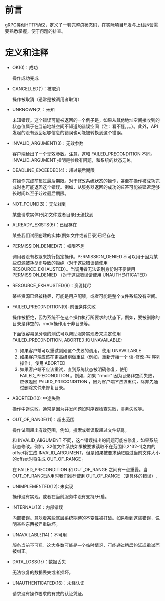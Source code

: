# 前言

gRPC类似HTTP协议，定义了一套完整的状态码，在实际项目开发与上线运营需要熟悉掌握，便于问题的排查。

# 定义和注释

- OK(0)：成功

  操作成功完成

- CANCELLED(1)：被取消

  操作被取消（通常是被调用者取消）

- UNKNOWN(2)：未知

  未知错误。这个错误可能被返回的一个例子是，如果从其他地址空间接收到的状态值属于在当前地址空间不知道的错误空间（注：看不懂。。。）。此外，API发起的没有返回足够信息的错误也可能被转换到这个错误。

- INVALID_ARGUMENT(3)：无效参数

  客户端给出了一个无效参数。注意，这和 FAILED_PRECONDITION 不同。INVALID_ARGUMENT 指明是参数有问题，和系统的状态无关。

- DEADLINE_EXCEEDED(4)：超过最后期限

  在操作完成前超过最后期限。对于修改系统状态的操作，甚至在操作被成功完成时也可能返回这个错误。例如，从服务器返回的成功的应答可能被延迟足够长时间以至于超过最后期限。

- NOT_FOUND(5)：无法找到

  某些请求实体(例如文件或者目录)无法找到

- ALREADY_EXISTS(6)：已经存在

  某些我们试图创建的实体(例如文件或者目录)已经存在

- PERMISSION_DENIED(7)：权限不足

  调用者没有权限来执行指定操作。PERMISSION_DENIED 不可以用于因为某些资源被耗尽而导致的拒绝（对于这些错误请使用 RESOURCE_EXHAUSTED）。当调用者无法识别身份时不要使用 PERMISSION_DENIED （对于这些错误请使用 UNAUTHENTICATED）

- RESOURCE_EXHAUSTED(8)：资源耗尽

  某些资源已经被耗尽，可能是用户配额，或者可能是整个文件系统没有空间。

- FAILED_PRECONDITION(9): 前置条件失败

  操作被拒绝，因为系统不在这个操作执行所要求的状态下。例如，要被删除的目录是非空的，rmdir操作用于非目录等。

  下面很容易见分晓的测试可以帮助服务实现者来决定使用 FAILED_PRECONDITION, ABORTED 和 UNAVAILABLE:

  1. 如果客户端可以重试刚刚这个失败的调用，使用 UNAVAILABLE
  2. 如果客户端应该在更高级别做重试（例如，重新开始一个 读-修改-写 序列操作），使用 ABORTED
  3. 如果客户端不应该重试，直到系统状态被明确修复，使用 FAILED_PRECONDITION 。例如，如果 "rmdir" 因为目录非空而失败，应该返回 FAILED_PRECONDITION ，因为客户端不应该重试，除非先通过删除文件来修复目录。

- ABORTED(10): 中途失败

  操作中途失败，通常是因为并发问题如时序器检查失败，事务失败等。

- OUT_OF_RANGE(11)：超出范围

  操作试图超出有效范围，例如，搜索或者读取超过文件结尾。

  和 INVALID_ARGUMENT 不同，这个错误指出的问题可能被修复，如果系统状态修改。例如，32位文件系统如果被要求读取不在范围[0,2^32-1]之内的offset将生成 INVALID_ARGUMENT，但是如果被要求读取超过当前文件大小的offset时将生成 OUT_OF_RANGE 。

  在 FAILED_PRECONDITION 和 OUT_OF_RANGE 之间有一点重叠。当OUT_OF_RANGE适用时我们推荐使用 OUT_OF_RANGE （更具体的错误）.

- UNIMPLEMENTED(12): 未实现

  操作没有实现，或者在当前服务中没有支持/开启。

- INTERNAL(13)：内部错误

  内部错误。意味着某些底层系统期待的不变性被打破。如果看到这些错误，说明某些东西被严重破坏。

- UNAVAILABLE(14)：不可用

  服务当前不可用。这大多数可能是一个临时情况，可能通过稍后的延迟重试而被纠正。

- DATA_LOSS(15)：数据丢失

  无法恢复的数据丢失或者损坏。

- UNAUTHENTICATED(16)：未经认证

  请求没有操作要求的有效的认证凭证。